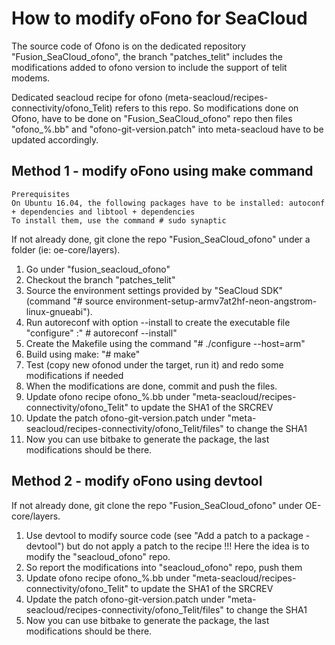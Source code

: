 # How to modify oFono for SeaCloud

The source code of Ofono is on the dedicated repository "Fusion_SeaCloud_ofono", the branch "patches_telit" includes the modifications added to ofono version to include the support of telit modems.

Dedicated seacloud recipe for ofono (meta-seacloud/recipes-connectivity/ofono_Telit)  refers to this repo. So modifications done on Ofono, have to be done on "Fusion_SeaCloud_ofono" repo then files "ofono_%.bb" and "ofono-git-version.patch" into meta-seacloud have to be updated accordingly.


## Method 1 - modify oFono using make command
    Prerequisites
    On Ubuntu 16.04, the following packages have to be installed: autoconf + dependencies and libtool + dependencies
    To install them, use the command # sudo synaptic

If not already done, git clone the repo "Fusion_SeaCloud_ofono" under a folder  (ie: oe-core/layers).

1. Go under "fusion_seacloud_ofono"
2. Checkout the branch "patches_telit"
3. Source the environment settings provided by "SeaCloud SDK" (command "# source  environment-setup-armv7at2hf-neon-angstrom-linux-gnueabi").
4. Run autoreconf with option --install to create the executable file "configure" :" # autoreconf --install"
5. Create the Makefile using the command "# ./configure --host=arm"
6. Build using make: "# make"
7. Test (copy new ofonod under the target, run it) and redo some modifications if needed
8. When the modifications are done, commit and push the files.
9. Update ofono recipe ofono_%.bb under "meta-seacloud/recipes-connectivity/ofono_Telit" to update the SHA1 of the SRCREV
10. Update the patch ofono-git-version.patch under "meta-seacloud/recipes-connectivity/ofono_Telit/files"  to change the SHA1
11. Now you can use bitbake to generate the package, the last modifications should be there.


## Method 2 - modify oFono using devtool
If not already done, git clone the repo "Fusion_SeaCloud_ofono" under OE-core/layers.
1. Use devtool to modify source code (see "Add a patch to a package - devtool") but do not apply a patch to the recipe !!! Here the idea is to modify the "seacloud_ofono" repo.
2. So report the modifications into "seacloud_ofono" repo, push them
3. Update ofono recipe ofono_%.bb under "meta-seacloud/recipes-connectivity/ofono_Telit" to update the SHA1 of the SRCREV
4. Update the patch ofono-git-version.patch under "meta-seacloud/recipes-connectivity/ofono_Telit/files"  to change the SHA1
5. Now you can use bitbake to generate the package, the last modifications should be there.
